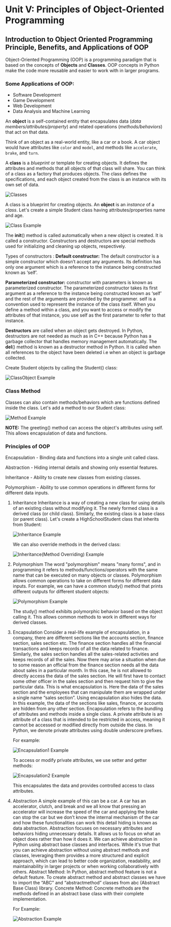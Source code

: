 # Unit V: Principles of Object-Oriented Programming

## Introduction to Object Oriented Programming Principle, Benefits, and Applications of OOP

Object-Oriented Programming (OOP) is a programming paradigm that is based on the concepts of **Objects** and **Classes**. OOP concepts in Python make the code more reusable and easier to work with in larger programs.

### Some Applications of OOP:
- Software Development
- Game Development
- Web Development
- Data Analysis and Machine Learning

An **object** is a self-contained entity that encapsulates data (*data members/attributes/property*) and related operations (*methods/behaviors*) that act on that data.

Think of an object as a real-world entity, like a car or a book. A car object would have attributes like `color` and `model`, and methods like `accelerate`, `brake`, and `turn`.

A **class** is a *blueprint* or template for creating objects. It defines the attributes and methods that all objects of that class will share. You can think of a class as a factory that produces objects. The class defines the specifications, and each object created from the class is an instance with its own set of data.

![Classes](../assets/Classes.png)

A class is a blueprint for creating objects. An **object** is an *instance* of a *class*.
Let's create a simple Student class having attributes/properties name and age. 

![Class Example](../assets/PythonClass.png) 

The __init__() method is called automatically when a new object is created. It is called a constructor. Constructors and destructors are special methods used for initializing and cleaning up objects, respectively.

Types of constructors : 
**Default constructor:** The default constructor is a simple constructor which doesn’t accept any arguments. Its definition has only one argument which is a reference to the instance being constructed known as ‘self’.

**Parameterized constructor:** constructor with parameters is known as parameterized constructor. The parameterized constructor takes its first argument as a reference to the instance being constructed known as ‘self’ and the rest of the arguments are provided by the programmer.
self is a convention used to represent the instance of the class itself. When you define a method within a class, and you want to access or modify the attributes of that instance, you use self as the first parameter to refer to that instance.

**Destructors** are called when an object gets destroyed. In Python, destructors are not needed as much as in C++ because Python has a garbage collector that handles memory management automatically. 
The __del__() method is known as a destructor method in Python. It is called when all references to the object have been deleted i.e when an object is garbage collected. 

Create Student objects by calling the Student() class:

![ClassObject Example](../assets/studentObjects.png) 

### Class Method
Classes can also contain methods/behaviors which are functions defined inside the class. 
Let's add a method to our Student class:

![Method Example](../assets/ClassMethod.png)

**NOTE:** The greeting() method can access the object's attributes using self. This allows encapsulation of data and functions.

### Principles of OOP
Encapsulation - Binding data and functions into a single unit called class.

Abstraction - Hiding internal details and showing only essential features.

Inheritance - Ability to create new classes from existing classes.

Polymorphism - Ability to use common operations in different forms for different data inputs.

1. Inheritance
Inheritance is a way of creating a new class for using details of an existing class without modifying it. The newly formed class is a derived class (or child class). Similarly, the existing class is a base class (or parent class).
Let's create a HighSchoolStudent class that inherits from Student:

    ![Inheritance Example](../assets/Inheritance.png)

    We can also override methods in the derived class:

    ![Inheritance(Method Overriding) Example](../assets/Inheritance_OverrideM.png)

2. Polymorphism
The word "polymorphism" means "many forms", and in programming it refers to methods/functions/operators with the same name that can be executed on many objects or classes. Polymorphism allows common operations to take on different forms for different data inputs. For example, we can have a common study() method that prints different outputs for different student objects:

    ![Polymorphism Example](../assets/Polymorphism.png)

    The study() method exhibits polymorphic behavior based on the object calling it. This allows common methods to work in different ways for derived classes.

3. Encapsulation
Consider a real-life example of encapsulation, in a company, there are different sections like the accounts section, finance section, sales section etc. The finance section handles all the financial transactions and keeps records of all the data related to finance. Similarly, the sales section handles all the sales-related activities and keeps records of all the sales. Now there may arise a situation when due to some reason an official from the finance section needs all the data about sales in a particular month. In this case, he is not allowed to directly access the data of the sales section. He will first have to contact some other officer in the sales section and then request him to give the particular data. This is what encapsulation is. Here the data of the sales section and the employees that can manipulate them are wrapped under a single name “sales section”. Using encapsulation also hides the data. In this example, the data of the sections like sales, finance, or accounts are hidden from any other section.
Encapsulation refers to the bundling of attributes and methods inside a single class. A private attribute is an attribute of a class that is intended to be restricted in access, meaning it cannot be accessed or modified directly from outside the class. In Python, we denote private attributes using double underscore prefixes. 
    
    For example:

    ![Encapsulation1 Example](../assets/encapEx1.png)

    To access or modify private attributes, we use setter and getter methods:

    ![Encapsulation2 Example](../assets/encapEx2.png)

    This encapsulates the data and provides controlled access to class attributes.

4. Abstraction
A simple example of this can be a car. A car has an accelerator, clutch, and break and we all know that pressing an accelerator will increase the speed of the car and applying the brake can stop the car but we don’t know the internal mechanism of the car and how these functionalities can work this detail hiding is known as data abstraction.
Abstraction focuses on necessary attributes and behaviors hiding unnecessary details. It allows us to focus on what an object does rather than how it does it. We can achieve abstraction in Python using abstract base classes and interfaces.
While it's true that you can achieve abstraction without using abstract methods and classes, leveraging them provides a more structured and explicit approach, which can lead to better code organization, readability, and maintainability in larger projects or when working collaboratively with others.
Abstract Method: In Python, abstract method feature is not a default feature. To create abstract method and abstract classes we have to import the “ABC” and “abstractmethod” classes from abc (Abstract Base Class) library.
Concrete Method: Concrete methods are the methods defined in an abstract base class with their complete implementation. 

    For Example:

     ![Abstraction Example](../assets/encapEx2.png)



